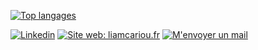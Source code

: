 
[![Top langages](https://github-readme-stats.vercel.app/api/top-langs/?username=Liamcr21)](https://github.com/anuraghazra/github-readme-stats)

[![Linkedin](https://img.shields.io/badge/-Linkedin-blue?style=flat-square&logo=Linkedin&logoColor=white&link=https://www.linkedin.com/in/Liamcr21/)](https://www.linkedin.com/in/Liamcr21/)
[![Site web: liamcariou.fr](https://img.shields.io/badge/-Visitez%20mon%20site%20web-5d58a2?style=flat-square&logo=Google%20Chrome&logoColor=white&link=https://www.liamcariou.fr/)](https://www.liamcariou.fr/)
[![M'envoyer un mail](https://img.shields.io/badge/-Envoyer%20un%20mail-red?style=flat-square&logo=Mail.Ru&logoColor=white&link=mailto:votre.email@domaine.com)](mailto:votre.email@domaine.com)




